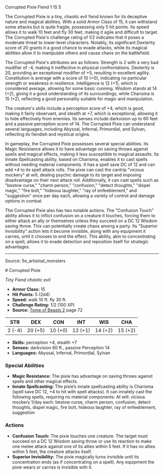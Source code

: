 <MonsterName/>Corrupted Pixie</MonsterName>
<CreatureType/>Fiend</CreatureType>
<CR/>1</CR>
<AC/>15</AC>
<HP/>5</HP>
<summary>The Corrupted Pixie is a tiny, chaotic evil fiend known for its deceptive nature and magical abilities. With a solid Armor Class of 15, it can withstand some attacks but is quite fragile, possessing only 5 hit points. Its speed allows it to walk 10 feet and fly 30 feet, making it agile and difficult to target. The Corrupted Pixie's challenge rating of 1/2 indicates that it poses a moderate threat to lower-level characters. Notably, its significant Dexterity score of 20 grants it a good chance to evade attacks, while its magical abilities allow it to manipulate others and cause chaos on the battlefield.</summary>

<detail>

The Corrupted Pixie's attributes are as follows: Strength is 2 with a very bad modifier of -4, making it ineffective in physical confrontations. Dexterity is 20, providing an exceptional modifier of +5, resulting in excellent agility. Constitution is average with a score of 10 (+0), indicating no particular strength or weakness in resilience. Intelligence is 12 (+1), which is considered average, allowing for some basic cunning. Wisdom stands at 14 (+2), giving it a good understanding of its surroundings, while Charisma is 15 (+2), reflecting a good personality suitable for magic and manipulation.

The creature's skills include a perception score of +4, which is good, making it fairly observant, and stealth at +7, which is exceptional, allowing it to hide effectively from enemies. Its senses include darkvision up to 60 feet and a passive perception score of 14. The Corrupted Pixie can understand several languages, including Abyssal, Infernal, Primordial, and Sylvan, reflecting its fiendish and mystical origins.

In gameplay, the Corrupted Pixie possesses several special abilities. Its Magic Resistance allows it to have advantage on saving throws against spells and magical effects, making it less susceptible to magical assaults. Its Innate Spellcasting ability, based on Charisma, enables it to cast spells without needing material components. It has a spell save DC of 12 and can add +4 to its spell attack rolls. The pixie can cast the cantrip "vicious mockery" at will, dealing psychic damage to its target and imposing disadvantage on their next attack roll. Additionally, it can cast spells such as "bestow curse," "charm person," "confusion," "detect thoughts," "dispel magic," "fire bolt," "hideous laughter," "ray of enfeeblement," and "suggestion" once per day each, allowing a variety of control and damage options in combat.

The Corrupted Pixie also has two notable actions. The "Confusion Touch" ability allows it to inflict confusion on a creature it touches, forcing them to either attack an ally or themselves unless they succeed on a DC 12 Wisdom saving throw. This can potentially create chaos among a party. Its "Superior Invisibility" action lets it become invisible, along with any equipment it carries, until it chooses to end the effect. This ability, akin to concentrating on a spell, allows it to evade detection and reposition itself for strategic advantages.</detail>



---

Source: 5e_artisinal_monsters

<statblock>
# Corrupted Pixie

*Tiny* *Fiend* *chaotic evil*

- **Armor Class:** 15
- **Hit Points:** 5 (2d4)
- **Speed:** walk 10 ft. fly 30 ft.
- **Challenge Rating:** 1/2 (100 XP)
- **Source:** [Tome of Beasts 2](https://koboldpress.com/kpstore/product/tome-of-beasts-2-for-5th-edition) page 72

| STR | DEX | CON | INT | WIS | CHA |
| --- | --- | --- | --- | --- | --- |
| 2 (-4) | 20 (+5) | 10 (+0) | 12 (+1) | 14 (+2) | 15 (+2) |

- **Skills:** perception +4, stealth +7
- **Senses:** darkvision 60 ft., passive Perception 14
- **Languages:** Abyssal, Infernal, Primordial, Sylvan

### Special Abilities

- **Magic Resistance:** The pixie has advantage on saving throws against spells and other magical effects.
- **Innate Spellcasting:** The pixie’s innate spellcasting ability is Charisma (spell save DC 12, +4 to hit with spell attacks). It can innately cast the following spells, requiring no material components:
At will: vicious mockery
1/day each: bestow curse, charm person, confusion, detect thoughts, dispel magic, fire bolt, hideous laughter, ray of enfeeblement, suggestion

### Actions

- **Confusion Touch:** The pixie touches one creature. The target must succeed on a DC 12 Wisdom saving throw or use its reaction to make one melee attack against one of its allies within 5 feet. If it has no allies within 5 feet, the creature attacks itself.
- **Superior Invisibility:** The pixie magically turns invisible until its concentration ends (as if concentrating on a spell). Any equipment the pixie wears or carries is invisible with it.


</statblock>


